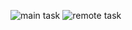 ![main task](https://github.com/Harpuneet-Singh/winter-camp-24/blob/main/Assignment_1/Harpuneet_Singh_240426/Harpuneet_Main.jpg?raw=true)
![remote task](https://github.com/Harpuneet-Singh/winter-camp-24/blob/main/Assignment_1/Harpuneet_Singh_240426/Harpuneet_Remote.jpg?raw=true)
